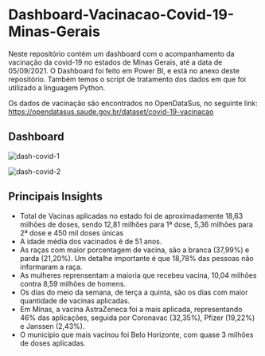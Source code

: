 # Dashboard-Vacinacao-Covid-19-Minas-Gerais

Neste repositório contém um dashboard com o acompanhamento da vacinação da covid-19 no estados de Minas Gerais, até a data de 05/09/2021. O Dashboard foi feito em Power BI, e está no anexo deste repositório. Também temos o script de tratamento dos dados em que foi utilizado a linguagem Python.

Os dados de vacinação são encontrados no OpenDataSus, no seguinte link: https://opendatasus.saude.gov.br/dataset/covid-19-vacinacao

## Dashboard

![dash-covid-1](https://user-images.githubusercontent.com/66805980/132521587-ee8a79cc-cad6-4360-9ce7-cfc753375090.png)

![dash-covid-2](https://user-images.githubusercontent.com/66805980/132521626-25989529-7403-4725-8e63-cb40e0e19718.png)

## Principais Insights
- Total de Vacinas aplicadas no estado foi de aproximadamente 18,63 milhões de doses, sendo 12,81 milhões para 1ª dose, 5,36 milhões para 2ª dose e 450 mil doses únicas
- A idade média dos vacinados é de 51 anos.
- As raças com maior porcentagem de vacina, são a branca (37,99%) e parda (21,20%). Um detalhe importante é que 18,78% das pessoas não informaram a raça.
- As mulheres reprensentam a maioria que recebeu vacina, 10,04 milhões contra 8,59 milhões de homens.
- Os dias do meio da semana, de terça a quinta, são os dias com maior quantidade de vacinas aplicadas.
- Em Minas, a vacina AstraZeneca foi a mais aplicada, representando 46% das aplicações, seguida por Coronavac (32,35%), Pfizer (19,22%) e Janssen (2,43%).
- O município que mais vacinou foi Belo Horizonte, com quase 3 milhões de doses aplicadas.
